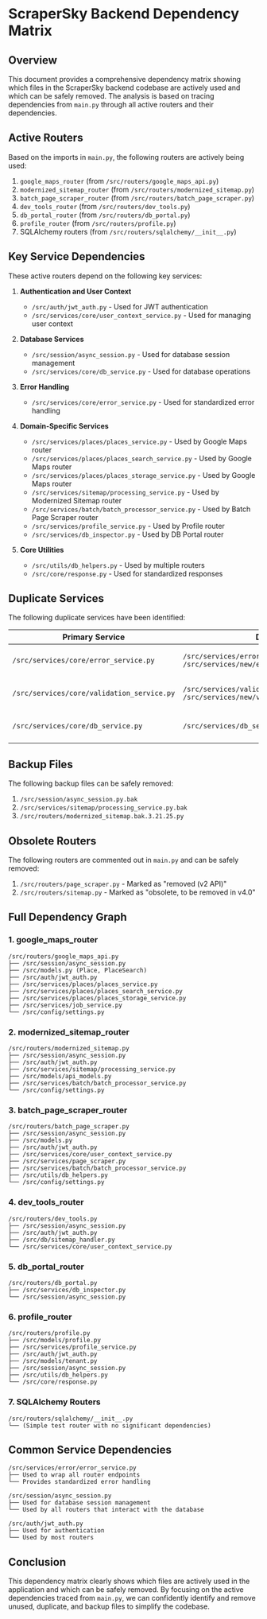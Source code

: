 # ScraperSky Backend Dependency Matrix

## Overview

This document provides a comprehensive dependency matrix showing which files in the ScraperSky backend codebase are actively used and which can be safely removed. The analysis is based on tracing dependencies from `main.py` through all active routers and their dependencies.

## Active Routers

Based on the imports in `main.py`, the following routers are actively being used:

1. `google_maps_router` (from `/src/routers/google_maps_api.py`)
2. `modernized_sitemap_router` (from `/src/routers/modernized_sitemap.py`)
3. `batch_page_scraper_router` (from `/src/routers/batch_page_scraper.py`)
4. `dev_tools_router` (from `/src/routers/dev_tools.py`)
5. `db_portal_router` (from `/src/routers/db_portal.py`)
6. `profile_router` (from `/src/routers/profile.py`)
7. SQLAlchemy routers (from `/src/routers/sqlalchemy/__init__.py`)

## Key Service Dependencies

These active routers depend on the following key services:

1. **Authentication and User Context**
   - `/src/auth/jwt_auth.py` - Used for JWT authentication
   - `/src/services/core/user_context_service.py` - Used for managing user context

2. **Database Services**
   - `/src/session/async_session.py` - Used for database session management
   - `/src/services/core/db_service.py` - Used for database operations

3. **Error Handling**
   - `/src/services/core/error_service.py` - Used for standardized error handling

4. **Domain-Specific Services**
   - `/src/services/places/places_service.py` - Used by Google Maps router
   - `/src/services/places/places_search_service.py` - Used by Google Maps router
   - `/src/services/places/places_storage_service.py` - Used by Google Maps router
   - `/src/services/sitemap/processing_service.py` - Used by Modernized Sitemap router
   - `/src/services/batch/batch_processor_service.py` - Used by Batch Page Scraper router
   - `/src/services/profile_service.py` - Used by Profile router
   - `/src/services/db_inspector.py` - Used by DB Portal router

5. **Core Utilities**
   - `/src/utils/db_helpers.py` - Used by multiple routers
   - `/src/core/response.py` - Used for standardized responses

## Duplicate Services

The following duplicate services have been identified:

| Primary Service | Duplicates | Status |
|-----------------|------------|--------|
| `/src/services/core/error_service.py` | `/src/services/error/error_service.py`<br>`/src/services/new/error_service.py` | Duplicates can be removed |
| `/src/services/core/validation_service.py` | `/src/services/validation/validation_service.py`<br>`/src/services/new/validation_service.py` | Duplicates can be removed |
| `/src/services/core/db_service.py` | `/src/services/db_service.py` | Duplicate can be removed |

## Backup Files

The following backup files can be safely removed:

1. `/src/session/async_session.py.bak`
2. `/src/services/sitemap/processing_service.py.bak`
3. `/src/routers/modernized_sitemap.bak.3.21.25.py`

## Obsolete Routers

The following routers are commented out in `main.py` and can be safely removed:

1. `/src/routers/page_scraper.py` - Marked as "removed (v2 API)"
2. `/src/routers/sitemap.py` - Marked as "obsolete, to be removed in v4.0"

## Full Dependency Graph

### 1. google_maps_router
```
/src/routers/google_maps_api.py
├── /src/session/async_session.py
├── /src/models.py (Place, PlaceSearch)
├── /src/auth/jwt_auth.py
├── /src/services/places/places_service.py
├── /src/services/places/places_search_service.py
├── /src/services/places/places_storage_service.py
├── /src/services/job_service.py
└── /src/config/settings.py
```

### 2. modernized_sitemap_router
```
/src/routers/modernized_sitemap.py
├── /src/session/async_session.py
├── /src/auth/jwt_auth.py
├── /src/services/sitemap/processing_service.py
├── /src/models/api_models.py
├── /src/services/batch/batch_processor_service.py
└── /src/config/settings.py
```

### 3. batch_page_scraper_router
```
/src/routers/batch_page_scraper.py
├── /src/session/async_session.py
├── /src/models.py
├── /src/auth/jwt_auth.py
├── /src/services/core/user_context_service.py
├── /src/services/page_scraper.py
├── /src/services/batch/batch_processor_service.py
├── /src/utils/db_helpers.py
└── /src/config/settings.py
```

### 4. dev_tools_router
```
/src/routers/dev_tools.py
├── /src/session/async_session.py
├── /src/auth/jwt_auth.py
├── /src/db/sitemap_handler.py
└── /src/services/core/user_context_service.py
```

### 5. db_portal_router
```
/src/routers/db_portal.py
├── /src/services/db_inspector.py
└── /src/session/async_session.py
```

### 6. profile_router
```
/src/routers/profile.py
├── /src/models/profile.py
├── /src/services/profile_service.py
├── /src/auth/jwt_auth.py
├── /src/models/tenant.py
├── /src/session/async_session.py
├── /src/utils/db_helpers.py
└── /src/core/response.py
```

### 7. SQLAlchemy Routers
```
/src/routers/sqlalchemy/__init__.py
└── (Simple test router with no significant dependencies)
```

## Common Service Dependencies

```
/src/services/error/error_service.py
├── Used to wrap all router endpoints
└── Provides standardized error handling
```

```
/src/session/async_session.py
├── Used for database session management
└── Used by all routers that interact with the database
```

```
/src/auth/jwt_auth.py
├── Used for authentication
└── Used by most routers
```

## Conclusion

This dependency matrix clearly shows which files are actively used in the application and which can be safely removed. By focusing on the active dependencies traced from `main.py`, we can confidently identify and remove unused, duplicate, and backup files to simplify the codebase.
